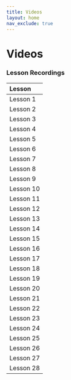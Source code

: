 ```yaml
---
title: Videos
layout: home
nav_exclude: true
---  
```


# Videos


### Lesson Recordings

| Lesson       |
|:-------------|
| Lesson 1     |
| Lesson 2     |
| Lesson 3     |
| Lesson 4     |
| Lesson 5     |
| Lesson 6     |
| Lesson 7     |
| Lesson 8     |
| Lesson 9     |
| Lesson 10    |
| Lesson 11    |
| Lesson 12    |
| Lesson 13    |
| Lesson 14    |
| Lesson 15    |
| Lesson 16    |
| Lesson 17    |
| Lesson 18    |
| Lesson 19    |
| Lesson 20    |
| Lesson 21    |
| Lesson 22    |
| Lesson 23    |
| Lesson 24    |
| Lesson 25    |
| Lesson 26    |
| Lesson 27    |
| Lesson 28    |